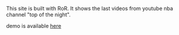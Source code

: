 This site is built with RoR. It shows the last videos from youtube nba channel "top of the night".
 
demo is available [here](http://nbatopofthenight.herokuapp.com/)
